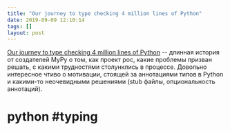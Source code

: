 ```yaml
---
title: "Our journey to type checking 4 million lines of Python"
date: 2019-09-09 12:10:14
tags: []
layout: post
---
```


[Our journey to type checking 4 million lines of Python](https://blogs.dropbox.com/tech/2019/09/our-journey-to-type-checking-4-million-lines-of-python/) -- длинная история от создателей MyPy о том, как проект рос, какие проблемы призван решать, с какими трудностями столунклись в процессе. Довольно интересное чтиво о мотивации, стоящей за аннотациями типов в Python и какими-то неочевидными решениями (stub файлы, опциональность аннотаций).

# python #typing
